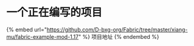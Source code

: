 # 一个正在编写的项目

{% embed url="https://github.com/D-bxg-org/Fabric/tree/master/xiang-mu/fabric-example-mod-1.17" %}
项目地址
{% endembed %}
